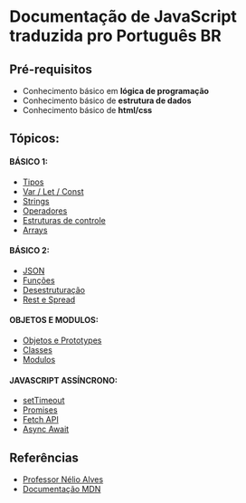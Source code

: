 # Documentação de JavaScript traduzida pro Português BR

## Pré-requisitos
- Conhecimento básico em **lógica de programação**
- Conhecimento básico de **estrutura de dados**
- Conhecimento básico de **html/css**

## Tópicos:

#### BÁSICO 1:

- [Tipos](https://github.com/FelipeLohan/my-javascript-documentation/tree/main/Basico-1/tipos)
- [Var / Let / Const](https://github.com/FelipeLohan/my-javascript-documentation/tree/main/Basico-1/var-let-const)
- [Strings](https://github.com/FelipeLohan/my-javascript-documentation/tree/main/Basico-1/strings)
- [Operadores](https://github.com/FelipeLohan/my-javascript-documentation/tree/main/Basico-1/operadores)
- [Estruturas de controle](https://github.com/FelipeLohan/my-javascript-documentation/tree/main/Basico-1/estrutura-de-controle)
- [Arrays](https://github.com/FelipeLohan/my-javascript-documentation/tree/main/Basico-1/arrays)

#### BÁSICO 2:

- [JSON](https://github.com/FelipeLohan/my-javascript-documentation/tree/main/Basico-2/json)
- [Funções](https://github.com/FelipeLohan/my-javascript-documentation/tree/main/Basico-2/funcoes)
- [Desestruturação](https://github.com/FelipeLohan/my-javascript-documentation/tree/main/Basico-2/desestruturacao)
- [Rest e Spread](https://github.com/FelipeLohan/my-javascript-documentation/tree/main/Basico-2/rest-spread)

#### OBJETOS E MODULOS:

- [Objetos e Prototypes](https://github.com/FelipeLohan/my-javascript-documentation/tree/main/Objetos-Modulos/objetos-prototypes)
- [Classes](https://github.com/FelipeLohan/my-javascript-documentation/tree/main/Objetos-Modulos/classes)
- [Modulos](https://github.com/FelipeLohan/my-javascript-documentation/tree/main/Objetos-Modulos/modulos)

#### JAVASCRIPT ASSÍNCRONO:

- [setTimeout](https://github.com/FelipeLohan/my-javascript-documentation/tree/main/JavaScript-Assincrono/setTimeout)
- [Promises](https://github.com/FelipeLohan/my-javascript-documentation/tree/main/JavaScript-Assincrono/promises)
- [Fetch API](https://github.com/FelipeLohan/my-javascript-documentation/tree/main/JavaScript-Assincrono/fetchAPI)
- [Async Await](https://github.com/FelipeLohan/my-javascript-documentation/tree/main/JavaScript-Assincrono/async-await)

## Referências
- [Professor Nélio Alves](https://www.youtube.com/@DevSuperior)
- [Documentação MDN](https://developer.mozilla.org/pt-BR/docs/Web/JavaScript)
